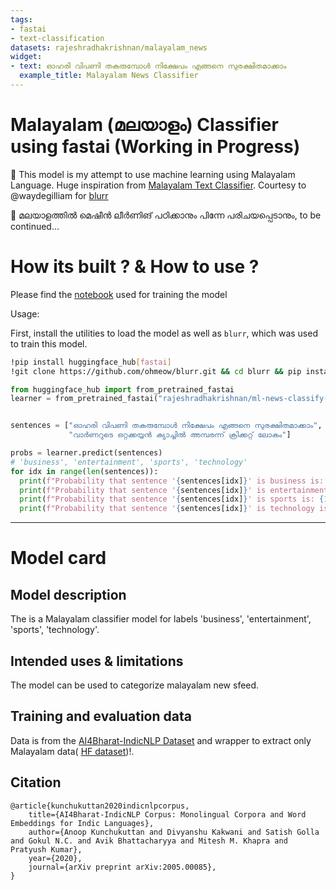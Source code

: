 ```yaml
---
tags:
- fastai
- text-classification
datasets: rajeshradhakrishnan/malayalam_news
widget:
- text: ഓഹരി വിപണി തകരുമ്പോള്‍ നിക്ഷേപം എങ്ങനെ സുരക്ഷിതമാക്കാം
  example_title: Malayalam News Classifier
---
```



# Malayalam (മലയാളം) Classifier using fastai (Working in Progress)

🥳 This model is my attempt to use machine learning using Malayalam Language. Huge inspiration from [Malayalam Text Classifier](https://kurianbenoy.com/2022-05-30-malayalamtext-0/). Courtesy to @waydegilliam for [blurr](https://ohmeow.github.io/blurr/text-examples-multilabel.html)

🌈 മലയാളത്തിൽ മെഷീൻ ലീർണിങ് പഠിക്കാനും പിന്നേ പരിചയപ്പെടാനും, to be continued...

# How its built ? & How to use ? 

Please find the [notebook](https://nbviewer.org/github/rajeshradhakrishnanmvk/kitchen2.0/blob/feature101-frontend/ml/fastai_X_Hugging_Face_Group_2022.ipynb) used for training the model

Usage:

First, install the utilities to load the model as well as `blurr`, which was used to train this model.

```bash
!pip install huggingface_hub[fastai]
!git clone https://github.com/ohmeow/blurr.git && cd blurr && pip install -e ".[dev]"
```

```python
from huggingface_hub import from_pretrained_fastai
learner = from_pretrained_fastai("rajeshradhakrishnan/ml-news-classify-fastai")


sentences = ["ഓഹരി വിപണി തകരുമ്പോള്‍ നിക്ഷേപം എങ്ങനെ സുരക്ഷിതമാക്കാം",
             "വാര്‍ണറുടെ ഒറ്റക്കയ്യന്‍ ക്യാച്ചില്‍ അമ്പരന്ന് ക്രിക്കറ്റ് ലോകം"]

probs = learner.predict(sentences)
# 'business', 'entertainment', 'sports', 'technology'
for idx in range(len(sentences)):
  print(f"Probability that sentence '{sentences[idx]}' is business is: {100*probs[idx]['probs'][0]:.2f}%")
  print(f"Probability that sentence '{sentences[idx]}' is entertainment is: {100*probs[idx]['probs'][1]:.2f}%")
  print(f"Probability that sentence '{sentences[idx]}' is sports is: {100*probs[idx]['probs'][2]:.2f}%")
  print(f"Probability that sentence '{sentences[idx]}' is technology is: {100*probs[idx]['probs'][3]:.2f}%")

```

---


# Model card

## Model description
The is a Malayalam classifier model for labels 'business', 'entertainment', 'sports', 'technology'.

## Intended uses & limitations
The model can be used to categorize malayalam new sfeed.

## Training and evaluation data

Data is from the [AI4Bharat-IndicNLP Dataset](https://github.com/AI4Bharat/indicnlp_corpus#indicnlp-news-article-classification-dataset) and wrapper to extract only Malayalam data( [HF dataset](https://huggingface.co/datasets/rajeshradhakrishnan/malayalam_news))!.

## Citation


```
@article{kunchukuttan2020indicnlpcorpus,
    title={AI4Bharat-IndicNLP Corpus: Monolingual Corpora and Word Embeddings for Indic Languages},
    author={Anoop Kunchukuttan and Divyanshu Kakwani and Satish Golla and Gokul N.C. and Avik Bhattacharyya and Mitesh M. Khapra and Pratyush Kumar},
    year={2020},
    journal={arXiv preprint arXiv:2005.00085},
}
```